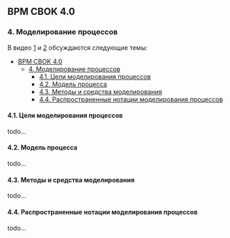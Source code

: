 ## BPM CBOK 4.0
### 4. Моделирование процессов

В видео [1] и [2] обсуждаются следующие темы:
- [BPM CBOK 4.0](#bpm-cbok-40)
  - [4. Моделирование процессов](#4-моделирование-процессов)
    - [4.1. Цели моделирования процессов](#41-цели-моделирования-процессов)
    - [4.2. Модель процесса](#42-модель-процесса)
    - [4.3. Методы и средства моделирования](#43-методы-и-средства-моделирования)
    - [4.4. Распространенные нотации моделирования процессов](#44-распространенные-нотации-моделирования-процессов)

#### 4.1. Цели моделирования процессов
todo...

#### 4.2. Модель процесса
todo...

#### 4.3. Методы и средства моделирования
todo...

#### 4.4. Распространенные нотации моделирования процессов
todo...



[1]:https://youtube.com/watch?v=QABSRZT9hzg
[2]:https://youtube.com/watch?v=wQRwNCPBZgs